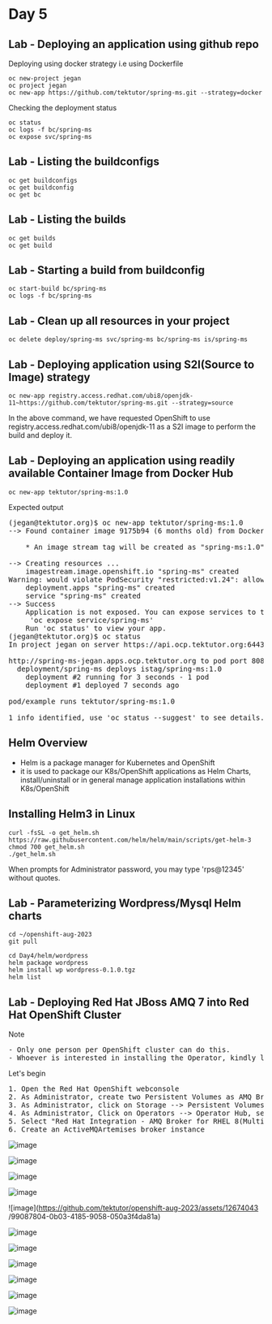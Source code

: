 # Day 5

## Lab - Deploying an application using github repo

Deploying using docker strategy i.e using Dockerfile
```
oc new-project jegan
oc project jegan
oc new-app https://github.com/tektutor/spring-ms.git --strategy=docker
```

Checking the deployment status
```
oc status
oc logs -f bc/spring-ms 
oc expose svc/spring-ms
```

## Lab - Listing the buildconfigs
```
oc get buildconfigs
oc get buildconfig
oc get bc
```

## Lab - Listing the builds
```
oc get builds
oc get build
```

## Lab - Starting a build from buildconfig
```
oc start-build bc/spring-ms
oc logs -f bc/spring-ms
```

## Lab - Clean up all resources in your project
```
oc delete deploy/spring-ms svc/spring-ms bc/spring-ms is/spring-ms
```

## Lab - Deploying application using S2I(Source to Image) strategy
```
oc new-app registry.access.redhat.com/ubi8/openjdk-11~https://github.com/tektutor/spring-ms.git --strategy=source
```
In the above command, we have requested OpenShift to use registry.access.redhat.com/ubi8/openjdk-11 as a S2I image to perform the build and deploy it.

## Lab - Deploying an application using readily available Container Image from Docker Hub
```
oc new-app tektutor/spring-ms:1.0
```

Expected output
<pre>
(jegan@tektutor.org)$ oc new-app tektutor/spring-ms:1.0
--> Found container image 9175b94 (6 months old) from Docker Hub for "tektutor/spring-ms:1.0"

    * An image stream tag will be created as "spring-ms:1.0" that will track this image

--> Creating resources ...
    imagestream.image.openshift.io "spring-ms" created
Warning: would violate PodSecurity "restricted:v1.24": allowPrivilegeEscalation != false (container "spring-ms" must set securityContext.allowPrivilegeEscalation=false), unrestricted capabilities (container "spring-ms" must set securityContext.capabilities.drop=["ALL"]), runAsNonRoot != true (pod or container "spring-ms" must set securityContext.runAsNonRoot=true), seccompProfile (pod or container "spring-ms" must set securityContext.seccompProfile.type to "RuntimeDefault" or "Localhost")
    deployment.apps "spring-ms" created
    service "spring-ms" created
--> Success
    Application is not exposed. You can expose services to the outside world by executing one or more of the commands below:
     'oc expose service/spring-ms' 
    Run 'oc status' to view your app.
(jegan@tektutor.org)$ oc status
In project jegan on server https://api.ocp.tektutor.org:6443

http://spring-ms-jegan.apps.ocp.tektutor.org to pod port 8080-tcp (svc/spring-ms)
  deployment/spring-ms deploys istag/spring-ms:1.0 
    deployment #2 running for 3 seconds - 1 pod
    deployment #1 deployed 7 seconds ago

pod/example runs tektutor/spring-ms:1.0

1 info identified, use 'oc status --suggest' to see details.
</pre>



## Helm Overview
- Helm is a package manager for Kubernetes and OpenShift
- it is used to package our K8s/OpenShift applications as Helm Charts, install/uninstall or in general manage application installations within K8s/OpenShift

## Installing Helm3 in Linux
```
curl -fsSL -o get_helm.sh https://raw.githubusercontent.com/helm/helm/main/scripts/get-helm-3
chmod 700 get_helm.sh
./get_helm.sh
```
When prompts for Administrator password, you may type 'rps@12345' without quotes.

## Lab - Parameterizing Wordpress/Mysql Helm charts
```
cd ~/openshift-aug-2023
git pull

cd Day4/helm/wordpress
helm package wordpress
helm install wp wordpress-0.1.0.tgz
helm list
```

## Lab - Deploying Red Hat JBoss AMQ 7 into Red Hat OpenShift Cluster

Note 
<pre>
- Only one person per OpenShift cluster can do this.
- Whoever is interested in installing the Operator, kindly leave a message via WebEx and let other participants know about the same to avoid conflicts, thanks!
</pre>

Let's begin
<pre>
1. Open the Red Hat OpenShift webconsole
2. As Administrator, create two Persistent Volumes as AMQ Broker persists data in PV.
3. As Administrator, click on Storage --> Persistent Volumes --> Create Persistent Volume    
4. As Administrator, Click on Operators --> Operator Hub, search for "AMQ Broker"
5. Select "Red Hat Integration - AMQ Broker for RHEL 8(Multi-arch)" and install accepting default options
6. Create an ActiveMQArtemises broker instance
</pre>

![image](https://github.com/tektutor/openshift-aug-2023/assets/12674043/9d4116a0-9bc6-473b-8996-64f4a2a29a32)

![image](https://github.com/tektutor/openshift-aug-2023/assets/12674043/0ca1b9e4-fd86-4458-849c-58e0d73428ac)

![image](https://github.com/tektutor/openshift-aug-2023/assets/12674043/3a89fe1c-0270-4bea-ace0-eaff7f30b76a)

![image](https://github.com/tektutor/openshift-aug-2023/assets/12674043/d8b6e8bb-e4ef-4ef4-b5e4-be8eea78993b)

![image](https://github.com/tektutor/openshift-aug-2023/assets/12674043
/99087804-0b03-4185-9058-050a3f4da81a)

![image](https://github.com/tektutor/openshift-aug-2023/assets/12674043/d23e0375-0614-41a9-87a1-f22c37f9a428)

![image](https://github.com/tektutor/openshift-aug-2023/assets/12674043/81b25df8-23d0-4a03-82b6-fe622974b601)

![image](https://github.com/tektutor/openshift-aug-2023/assets/12674043/1baecc4b-ccf8-4ebd-bad4-2e479602dee9)

![image](https://github.com/tektutor/openshift-aug-2023/assets/12674043/001d66a1-2f3e-4c20-956c-4af842169c76)

![image](https://github.com/tektutor/openshift-aug-2023/assets/12674043/b76afad4-c453-4149-9c41-6c50d4f4e75f)

![image](https://github.com/tektutor/openshift-aug-2023/assets/12674043/f4d4e64c-0585-43e8-a07e-0f93beb1acb0)




